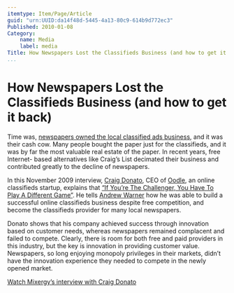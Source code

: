 ```yaml
---
itemtype: Item/Page/Article
guid: "urn:UUID:da14f48d-5445-4a13-80c9-614b9d772ec3"
Published: 2010-01-08
Category: 
    name: Media
    label: media
Title: How Newspapers Lost the Classifieds Business (and how to get it back)
...
```


How Newspapers Lost the Classifieds Business (and how to get it back)
=====================================================================

Time was, [newspapers owned the local classified ads
business](http://mediashift.org/2009/08/future-of-local-news-about-more-than-paid-content225/),
and it was their cash cow. Many people bought the paper just for the
classifieds, and it was by far the most valuable real estate of the
paper. In recent years, free Internet- based alternatives like Craig’s
List decimated their business and contributed greatly to the decline of
newspapers.

In this November 2009 interview, [Craig
Donato](https://twitter.com/craigoodle), CEO of
[Oodle](http://www.oodle.com/), an online classifieds startup, explains
that [“If You’re The Challenger, You Have To Play A Different
Game”](https://mixergy.com/interviews/oodle-craig-donato/). He tells [Andrew
Warner](https://www.linkedin.com/in/andrewwarner/) how he was able to
build a successful online classifieds business despite free competition,
and become the classifieds provider for many local newspapers.

Donato shows that his company achieved success through innovation based
on customer needs, whereas newspapers remained complacent and failed to
compete. Clearly, there is room for both free and paid providers in this
industry, but the key is innovation in providing customer value.
Newspapers, so long enjoying monopoly privileges in their markets,
didn’t have the innovation experience they needed to compete in the
newly opened market.

[Watch Mixergy’s interview with Craig
Donato](https://mixergy.com/interviews/oodle-craig-donato/)
